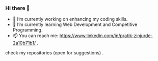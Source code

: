 ### Hi there 👋


- 🔭 I’m currently working on enhancing my coding skills.
- 🌱 I’m currently learning Web Development and Competitive Programming.
- 📫 You can reach me: https://www.linkedin.com/in/pratik-zinjurde-2a10b71b1/ .

 check my repositories (open for suggestions) .
